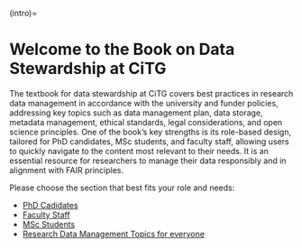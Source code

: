 (intro)=
# Welcome to the Book on Data Stewardship at CiTG 

The textbook for data stewardship at CiTG covers best practices in research data management in accordance with the university and funder policies, addressing key topics such as data management plan, data storage, metadata management, ethical standards, legal considerations, and open science principles. One of the book’s key strengths is its role-based design, tailored for PhD candidates, MSc students, and faculty staff, allowing users to quickly navigate to the content most relevant to their needs. It is an essential resource for researchers to manage their data responsibly and in alignment with FAIR principles.

Please choose the section that best fits your role and needs:
- [PhD Cadidates]()
- [Faculty Staff]()
- [MSc Students]()
- [Research Data Management Topics for everyone]()
